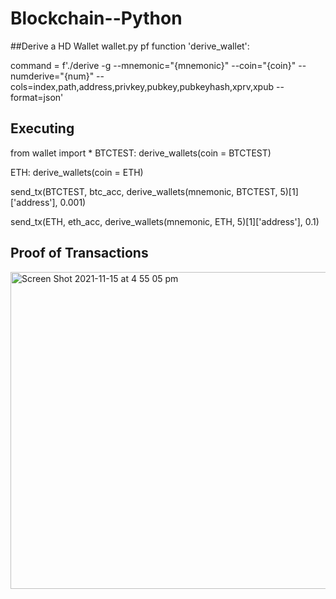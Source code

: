 # Blockchain--Python

##Derive a HD Wallet
wallet.py pf function 'derive_wallet':

command = f'./derive -g --mnemonic="{mnemonic}" --coin="{coin}" --numderive="{num}" --cols=index,path,address,privkey,pubkey,pubkeyhash,xprv,xpub --format=json'

## Executing

from wallet import *
BTCTEST: derive_wallets(coin = BTCTEST)

ETH: derive_wallets(coin = ETH)

send_tx(BTCTEST, btc_acc, derive_wallets(mnemonic, BTCTEST, 5)[1]['address'], 0.001)

send_tx(ETH, eth_acc, derive_wallets(mnemonic, ETH, 5)[1]['address'], 0.1)

## Proof of Transactions

<img width="507" alt="Screen Shot 2021-11-15 at 4 55 05 pm" src="https://user-images.githubusercontent.com/84065878/141762330-d8123cf0-9bdb-4efd-8f83-f1e03534479f.png">
